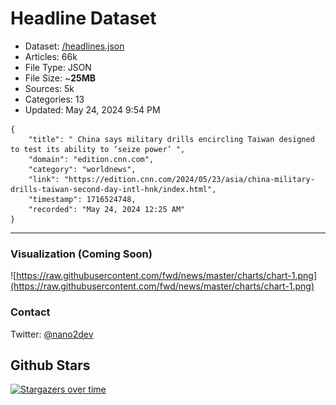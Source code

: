 # Headline Dataset

- Dataset: [/headlines.json](https://raw.githubusercontent.com/fwd/news/master/headlines.json) 
- Articles: 66k
- File Type: JSON
- File Size: ~**25MB**
- Sources: 5k
- Categories: 13
- Updated: May 24, 2024 9:54 PM

```
{
    "title": " China says military drills encircling Taiwan designed to test its ability to ‘seize power’ ",
    "domain": "edition.cnn.com",
    "category": "worldnews",
    "link": "https://edition.cnn.com/2024/05/23/asia/china-military-drills-taiwan-second-day-intl-hnk/index.html",
    "timestamp": 1716524748,
    "recorded": "May 24, 2024 12:25 AM"
}
```

---

### Visualization (Coming Soon)

![https://raw.githubusercontent.com/fwd/news/master/charts/chart-1.png](https://raw.githubusercontent.com/fwd/news/master/charts/chart-1.png)

### Contact 

Twitter: [@nano2dev](https://twitter.com/nano2dev)

## Github Stars

[![Stargazers over time](https://starchart.cc/fwd/news.svg)](https://starchart.cc/fwd/news)
